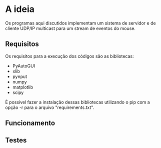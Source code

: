 # A ideia
Os programas aqui discutidos implementam um sistema de servidor e de cliente UDP/IP multicast para um stream de eventos do mouse.

## Requisitos
Os requisitos para a execução dos códigos são as bibliotecas:
- PyAutoGUI
- xlib
- pynput
- numpy
- matplotlib
- scipy

É possível fazer a instalação dessas bibliotecas utilizando o pip com a opção -r para o arquivo "requirements.txt".

## Funcionamento

## Testes
